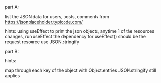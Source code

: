 part A:

list the JSON data for users, posts, comments from https://jsonplaceholder.typicode.com/

hints:
using useEffect to print the json objects, anytime 1 of the resources changes, run useEffect 
the dependency for useEffect() should be the request resource 
use JSON.stringify

part B:

hints:

map through each key of the object with Object.entries
JSON.stringify still applies

